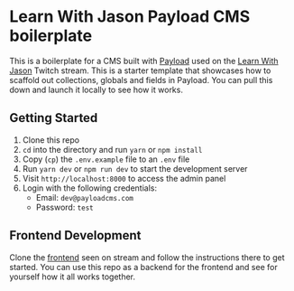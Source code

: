 # Learn With Jason Payload CMS boilerplate
This is a boilerplate for a CMS built with [Payload](https://payloadcms.com) used on the [Learn With Jason](https://www.twitch.tv/videos/1634169498) Twitch stream. This is a starter template that showcases how to scaffold out collections, globals and fields in Payload. You can pull this down and launch it locally to see how it works.

## Getting Started
1. Clone this repo
2. `cd` into the directory and run `yarn` or `npm install`
3. Copy (`cp`) the `.env.example` file to an `.env` file
4. Run `yarn dev` or `npm run dev` to start the development server
5. Visit `http://localhost:8000` to access the admin panel
6. Login with the following credentials:
     - Email: `dev@payloadcms.com`
     - Password: `test`

## Frontend Development
Clone the [frontend](https://github.com/payloadcms/learn-with-jason-website) seen on stream and follow the instructions there to get started. You can use this repo as a backend for the frontend and see for yourself how it all works together.
